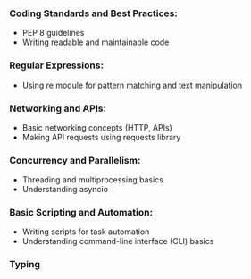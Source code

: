 ### Coding Standards and Best Practices:

- PEP 8 guidelines
- Writing readable and maintainable code

### Regular Expressions:

- Using re module for pattern matching and text manipulation

### Networking and APIs:

- Basic networking concepts (HTTP, APIs)
- Making API requests using requests library

### Concurrency and Parallelism:

- Threading and multiprocessing basics
- Understanding asyncio

### Basic Scripting and Automation:

- Writing scripts for task automation
- Understanding command-line interface (CLI) basics

### Typing